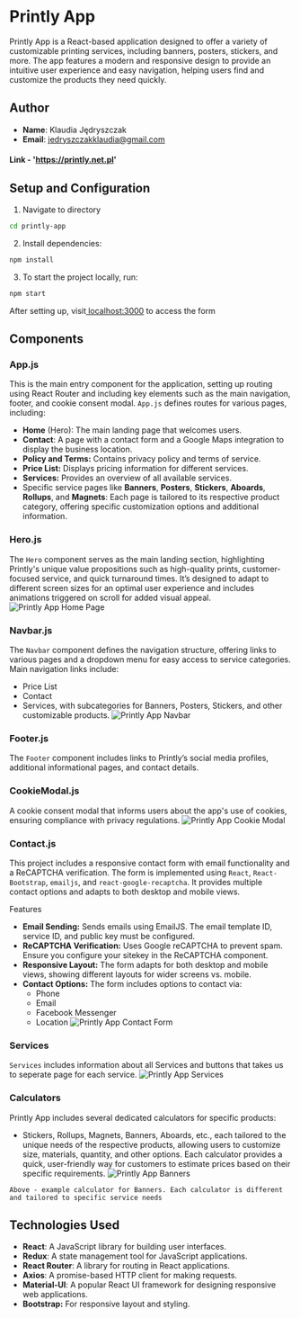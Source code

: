 # Printly App

Printly App is a React-based application designed to offer a variety of customizable printing services, including banners, posters, stickers, and more. The app features a modern and responsive design to provide an intuitive user experience and easy navigation, helping users find and customize the products they need quickly.

## Author

- **Name**: Klaudia Jędryszczak
- **Email**: jedryszczakklaudia@gmail.com

#### Link - 'https://printly.net.pl'

## Setup and Configuration

1. Navigate to directory

```bash
cd printly-app
```

2. Install dependencies:

```bash
npm install
```

3. To start the project locally, run:

```bash
npm start
```

After setting up, visit[ localhost:3000]() to access the form

## Components

### App.js

This is the main entry component for the application, setting up routing using React Router and including key elements such as the main navigation, footer, and cookie consent modal. `App.js` defines routes for various pages, including:

- **Home** (Hero): The main landing page that welcomes users.
- **Contact**: A page with a contact form and a Google Maps integration to display the business location.
- **Policy and Terms:** Contains privacy policy and terms of service.
- **Price List:** Displays pricing information for different services.
- **Services:** Provides an overview of all available services.
- Specific service pages like **Banners**, **Posters**, **Stickers**, **Aboards**, **Rollups**, and **Magnets**: Each page is tailored to its respective product category, offering specific customization options and additional information.

### Hero.js

The `Hero` component serves as the main landing section, highlighting Printly's unique value propositions such as high-quality prints, customer-focused service, and quick turnaround times. It’s designed to adapt to different screen sizes for an optimal user experience and includes animations triggered on scroll for added visual appeal.
![Printly App Home Page](img/home.png)

### Navbar.js

The `Navbar` component defines the navigation structure, offering links to various pages and a dropdown menu for easy access to service categories. Main navigation links include:

- Price List
- Contact
- Services, with subcategories for Banners, Posters, Stickers, and other customizable products.
  ![Printly App Navbar](img/Navbar.png)

### Footer.js

The `Footer` component includes links to Printly’s social media profiles, additional informational pages, and contact details.

### CookieModal.js

A cookie consent modal that informs users about the app's use of cookies, ensuring compliance with privacy regulations.
![Printly App Cookie Modal](img/cookie.png)

### Contact.js

This project includes a responsive contact form with email functionality and a ReCAPTCHA verification. The form is implemented using `React`, `React-Bootstrap`, `emailjs`, and `react-google-recaptcha`. It provides multiple contact options and adapts to both desktop and mobile views.

Features

- **Email Sending:** Sends emails using EmailJS. The email template ID, service ID, and public key must be configured.
- **ReCAPTCHA Verification:** Uses Google reCAPTCHA to prevent spam. Ensure you configure your sitekey in the ReCAPTCHA component.
- **Responsive Layout:** The form adapts for both desktop and mobile views, showing different layouts for wider screens vs. mobile.
- **Contact Options:** The form includes options to contact via:
  - Phone
  - Email
  - Facebook Messenger
  - Location
    ![Printly App Contact Form](img/contact.png)

### Services

`Services` includes information about all Services and buttons that takes us to seperate page for each service.
![Printly App Services](img/services.png)

### Calculators

Printly App includes several dedicated calculators for specific products:

- Stickers, Rollups, Magnets, Banners, Aboards, etc., each tailored to the unique needs of the respective products, allowing users to customize size, materials, quantity, and other options. Each calculator provides a quick, user-friendly way for customers to estimate prices based on their specific requirements.
  ![Printly App Banners](img/banners.png)

`Above - example calculator for Banners. Each calculator is different and tailored to specific service needs`

## Technologies Used

- **React**: A JavaScript library for building user interfaces.
- **Redux**: A state management tool for JavaScript applications.
- **React Router**: A library for routing in React applications.
- **Axios**: A promise-based HTTP client for making requests.
- **Material-UI**: A popular React UI framework for designing responsive web applications.
- **Bootstrap:** For responsive layout and styling.

